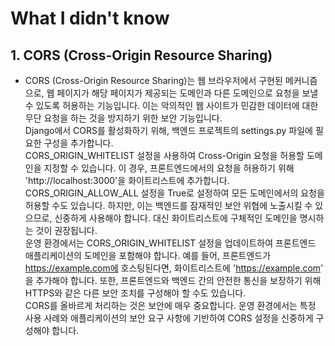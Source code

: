 # What I didn't know

## 1. CORS (Cross-Origin Resource Sharing)

* CORS (Cross-Origin Resource Sharing)는 웹 브라우저에서 구현된 메커니즘으로, 웹 페이지가 해당 페이지가 제공되는 도메인과 다른 도메인으로 요청을 보낼 수 있도록 허용하는 기능입니다. 이는 악의적인 웹 사이트가 민감한 데이터에 대한 무단 요청을 하는 것을 방지하기 위한 보안 기능입니다. </br>
Django에서 CORS를 활성화하기 위해, 백엔드 프로젝트의 settings.py 파일에 필요한 구성을 추가합니다. </br>
CORS_ORIGIN_WHITELIST 설정을 사용하여 Cross-Origin 요청을 허용할 도메인을 지정할 수 있습니다. 이 경우, 프론트엔드에서의 요청을 허용하기 위해 'http://localhost:3000'을 화이트리스트에 추가합니다. </br>
CORS_ORIGIN_ALLOW_ALL 설정을 True로 설정하여 모든 도메인에서의 요청을 허용할 수도 있습니다. 하지만, 이는 백엔드를 잠재적인 보안 위협에 노출시킬 수 있으므로, 신중하게 사용해야 합니다. 대신 화이트리스트에 구체적인 도메인을 명시하는 것이 권장됩니다.</br>
운영 환경에서는 CORS_ORIGIN_WHITELIST 설정을 업데이트하여 프론트엔드 애플리케이션의 도메인을 포함해야 합니다. 예를 들어, 프론트엔드가 https://example.com에 호스팅된다면, 화이트리스트에 'https://example.com' 을 추가해야 합니다. 또한, 프론트엔드와 백엔드 간의 안전한 통신을 보장하기 위해 HTTPS와 같은 다른 보안 조치를 구성해야 할 수도 있습니다.</br>
CORS를 올바르게 처리하는 것은 보안에 매우 중요합니다. 운영 환경에서는 특정 사용 사례와 애플리케이션의 보안 요구 사항에 기반하여 CORS 설정을 신중하게 구성해야 합니다. 

